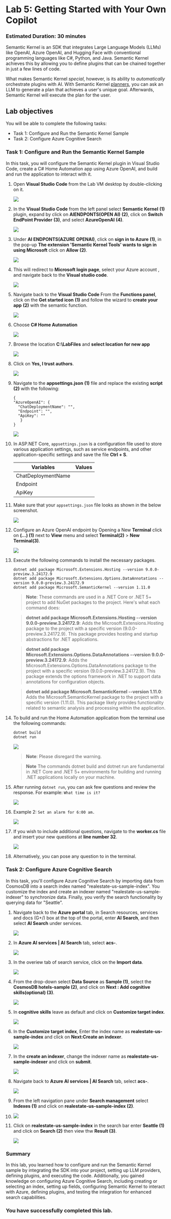# Lab 5: Getting Started with Your Own Copilot

### Estimated Duration: 30 minutes

Semantic Kernel is an SDK that integrates Large Language Models (LLMs) like OpenAI, Azure OpenAI, and Hugging Face with conventional programming languages like C#, Python, and Java. Semantic Kernel achieves this by allowing you to define plugins that can be chained together in just a few lines of code.

What makes Semantic Kernel _special_, however, is its ability to _automatically_ orchestrate plugins with AI. With Semantic Kernel
[planners](https://learn.microsoft.com/en-us/semantic-kernel/ai-orchestration/planner), you can ask an LLM to generate a plan that achieves a user's unique goal. Afterwards, Semantic Kernel will execute the plan for the user.

## Lab objectives

You will be able to complete the following tasks:

- Task 1: Configure and Run the Semantic Kernel Sample
- Task 2: Configure Azure Cognitive Search

### Task 1: Configure and Run the Semantic Kernel Sample
In this task, you will configure the Semantic Kernel plugin in Visual Studio Code, create a C# Home Automation app using Azure OpenAI, and build and run the application to interact with it.

1. Open **Visual Studio Code** from the Lab VM desktop by double-clicking on it.

   ![](./Media/vs.png)

2. In the **Visual Studio Code** from the left panel select **Semantic Kernel** **(1)** plugin, expand  by click on **AIENDPONTS(OPEN AI)** **(2)**, click on **Switch EndPoint Provider** **(3)**, and select **AzureOpenAI** **(4)**.

    ![](./Media/miyagi-image92.png)

3. Under **AI ENDPONTS(AZURE OPENAI)**, click on **sign in to Azure** **(1)**, in the pop-up  **The extension 'Semantic Kernel Tools' wants to sign in using Microsoft** click on **Allow** **(2)**.

   ![](./Media/miyagi-image93.png)

4. This will redirect to **Microsoft login page**, select your Azure account **<inject key="AzureAdUserEmail"></inject>**, and navigate back to the **Visual studio code**.

   ![](./Media/miyagi-image94.png)

5. Navigate back to the **Visual Studio Code** From the **Functions panel**, click on the **Get started icon** **(1)** and follow the wizard to **create your app** **(2)** with the semantic function.

   ![](./Media/miyagi-image95.png)

6. Choose **C# Home Automation**

    ![](./Media/miyagi-image96.png)

7. Browse the location **C:\LabFiles** and **select location for new app**

   ![](./Media/miyagi-image97.png)

8. Click on **Yes, I trust authors**.

   ![](./Media/miyagi-image98.png)

9. Navigate to the **appsettings.json** **(1)** file and replace the existing **script** **(2)** with the following:

   ```
   {
   "AzureOpenAI": {
     "ChatDeploymentName": "",
     "Endpoint": "",
     "ApiKey": ""
      }
   }
   ```

   ![](./Media/replaceappsetting.png)

10. In ASP.NET Core, `appsettings.json` is a configuration file used to store various application settings, such as service endpoints, and other application-specific settings and save the file **Ctrl + S**. 

    | **Variables**       | **Values**                                             |
    | --------------------|--------------------------------------------------------|
    | ChatDeploymentName  | **<inject key="CompletionModel" enableCopy="true"/>**  |
    | Endpoint            | **<inject key="OpenAIEndpoint" enableCopy="true"/>**   |
    | ApiKey              | **<inject key="OpenAIKey" enableCopy="true"/>**        |

11. Make sure that your `appsettings.json` file looks as shown in the below screenshot.

    ![](./Media/miyagi-image(99).png)

12. Configure an Azure OpenAI endpoint by Opening a New **Terminal** click on **(...) (1)** next to **View** menu and select **Terminal(2)** > **New Terminal(3)**.

    ![](./Media/semtic-newterminal.png)

13. Execute the following commands to install the necessary packages.
    
    ```
    dotnet add package Microsoft.Extensions.Hosting --version 9.0.0-preview.3.24172.9
    dotnet add package Microsoft.Extensions.Options.DataAnnotations --version 9.0.0-preview.3.24172.9
    dotnet add package Microsoft.SemanticKernel --version 1.11.0
    ```

    >**Note**: These commands are used in a .NET Core or .NET 5+ project to add NuGet packages to the project. Here's what each command does:

    > **dotnet add package Microsoft.Extensions.Hosting --version 9.0.0-preview.3.24172.9**: Adds the Microsoft.Extensions.Hosting package to the project with a specific version (9.0.0-preview.3.24172.9). This package provides hosting and startup abstractions for .NET applications.

    > **dotnet add package Microsoft.Extensions.Options.DataAnnotations --version 9.0.0-preview.3.24172.9**: Adds the Microsoft.Extensions.Options.DataAnnotations package to the project with a specific version (9.0.0-preview.3.24172.9). This package extends the options framework in .NET to support data annotations for configuration objects.

    > **dotnet add package Microsoft.SemanticKernel --version 1.11.0**: Adds the Microsoft.SemanticKernel package to the project with a specific version (1.11.0). This package likely provides functionality related to semantic analysis and processing within the application.


14. To build and run the Home Automation application from the terminal use the following commands:

    ```powershell
    dotnet build
    dotnet run
    ```
    
    ![](./Media/dotnetbuild.png)

    > **Note**: Please disregard the warning.
    
    > **Note** The commands dotnet build and dotnet run are fundamental in .NET Core and .NET 5+ environments for building and running .NET applications locally on your machine.

15. After running `dotnet run`, you can ask few questions and review the response. For example: `What time is it?`

    ![](./Media/miyagi-image100.png)

16. Example 2: `Set an alarm for 6:00 am.`

    ![](./Media/miyagi-image101.png)

17. If you wish to include additional questions, navigate to the **worker.cs** file and insert your new questions at **line number 32**.

    ![](./Media/miyagi-image102.png)

18. Alternatively, you can pose any question to in the terminal.

### Task 2: Configure Azure Cognitive Search

In this task, you'll configure Azure Cognitive Search by importing data from CosmosDB into a search index named "realestate-us-sample-index". You customize the index and create an indexer named "realestate-us-sample-indexer" to synchronize data. Finally, you verify the search functionality by querying data for "Seattle".

1. Navigate back to the **Azure portal** tab, in Search resources, services and docs (G+/) box at the top of the portal, enter **AI Search**, and then select **AI Search** under services.

    ![](./Media/miyagi-image25.png)

1. In **Azure AI services | AI Search** tab, select **acs-<inject key="DeploymentID" enableCopy="false"/>**.

    ![](./Media/miyagi-image26.png)

1. In the overiew tab of search service, click on the **Import data**.

    ![](./Media/miyagi-image103.png)
   
1. From the drop-down select **Data Source** as **Sample (1)**, select the **CosmosDB hotels-sample (2)**, and click on **Next : Add cognitive skills(optional) (3)**.

   ![](./Media/miyagi-image104.png)
   
1. In **cognitive skills** leave as default and click on **Customize target index**.

    ![](./Media/miyagi-image105.png)
   
1. In the **Customize target index**, Enter the index name as **realestate-us-sample-index** and click on **Next:Create an indexer**.

   ![](./Media/miyagi-image106.png)
   
1. In the **create an indexer**, change the indexer name as **realestate-us-sample-indexer** and click on **submit**.

   ![](./Media/miyagi-image107.png)

1. Navigate back to **Azure AI services | AI Search** tab, select **acs-<inject key="DeploymentID" enableCopy="false"/>**.

   ![](./Media/miyagi-image26.png)
   
1. From the left navigation pane under **Search management** select **Indexes (1)** and click on **realestate-us-sample-index (2)**.

1. ![](./Media/miyagi-image108.png)

1. Click on **realestate-us-sample-index** in the search bar enter **Seattle (1)** and click on **Search (2)** then view thw **Result (3)**.

   ![](./Media/miyagi-image(109).png)

### Summary

In this lab, you learned how to configure and run the Semantic Kernel sample by integrating the SDK into your project, setting up LLM providers, defining plugins, and executing the code. Additionally, you gained knowledge on configuring Azure Cognitive Search, including creating or selecting an index, setting up fields, configuring Semantic Kernel to interact with Azure, defining plugins, and testing the integration for enhanced search capabilities.

### You have successfully completed this lab. 
